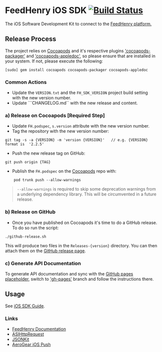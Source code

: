 # FeedHenry iOS SDK [![Build Status](https://travis-ci.org/feedhenry/fh-ios-sdk.png)](https://travis-ci.org/feedhenry/fh-ios-sdk)
The iOS Software Development Kit to connect to the [FeedHenry platform.](http://www.feedhenry.com)

## Release Process

The project relies on [Cocoapods](http://cocoapods.org) and it's respective plugins  ['cocoapods-packager'](https://github.com/CocoaPods/cocoapods-packager) and ['cocoapods-appledoc'](https://github.com/CocoaPods/cocoapods-appledoc), so please ensure that are installed in your system. If not, please execute the following:

```
[sudo] gem install cocoapods cocoapods-packager cocoapods-appledoc
```

### Common Actions

* Update the ```VERSION.txt``` and the ```FH_SDK_VERSION``` project build setting with the new version number.
* Update ```CHANGELOG.md`` with the new release and content.

### a) Release on Cocoapods  [Required Step]
* Update ```FH.podspec```, ```s.version``` attribute with the new version number.
* Tag the repository with the new version number:

```
git tag -s -a {VERSION} -m 'version {VERSION}'   // e.g. {VERSION} format is  '2.2.5'
```

* Push the new release tag on GitHub:

```
git push origin {TAG}
```

* Publish the ```FH.podspec``` on the [Cocoapods](http://cocoapods.org) repo with:

```
 	pod trunk push --allow-warnings
```

>	```--allow-warnings``` is required to skip some deprecation warnings from a underlying dependency library. This will be circumvented in a future release.

### b) Release on GitHub
* Once you have published on Cocoapods it's time to do a GitHub release. To do so run the script:

```
./github-release.sh
```

This will produce two files in the ``Releases-{version}`` directory.  You can then attach them on the [GitHub release page](https://help.github.com/articles/creating-releases/).

### c) Generate API Documentation

To generate API documentation and sync with the [GitHub pages placeholder](http://feedhenry.github.io/fh-ios-sdk/FH/docset/Contents/Resources/Documents/index.html), switch to ['gh-pages'](https://github.com/feedhenry/fh-ios-sdk/tree/gh-pages) branch and follow the instructions there.

## Usage

See [iOS SDK Guide](http://docs.feedhenry.com/v2/sdk_ios.html).

### Links
* [FeedHenry Documentation](http://docs.feedhenry.com)
* [ASIHttpRequest](http://allseeing-i.com/ASIHTTPRequest/)
* [JSONKit](https://github.com/johnezang/JSONKit)
* [AeroGear iOS Push](https://github.com/aerogear/aerogear-ios-push)
